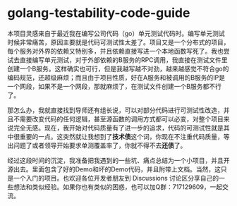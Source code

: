 # golang-testability-code-guide
本项目灵感来自于最近我在编写公司代码（go）单元测试代码时。编写单元测试时候非常痛苦，原因主要就是代码可测试性太差了。项目又是一个分布式的项目，每个服务对外界的依赖又特别多，并且依赖直接写进一个本地函数写死了。我也尝试去直接编写单元测试，对于外部依赖的B服务的RPC调用，我直接在测试文件里创建一个B服务。这样确实也可行，但是我越写越不对劲，越来越感觉不符合go的编码规范，还超级麻烦；而且由于项目性质，好在A服务和被调用的B服务的IP是一个网段，如果不是一个网段，那就麻烦了，在测试文件创建一个B服务都不行了。

那怎么办，我就直接找到导师还有组长说，可以对部分代码进行可测试性改造，并且不需要改变代码的任何逻辑，甚至源函数的调用方式都可以必变，对整个项目来说完全无感。现在，我开始对代码质量有了进一步的追求，代码的可测试性就是其中很重要的一点。这突然就让我想到了**技术债**这个词，你现在不注重代码质量，等出问题了或者领导开始要求单测覆盖率了，你就不得不去**还债**了。

经过这段时间的沉淀，我准备把我遇到的一些坑、痛点总结为一个小项目，并且开源出去。里面包含了好的Demo和坏的Demo代码，并且附带上文档。当然，这只是一个入门的项目。也欢迎各位开发者朋友到 Discussions 讨论区分享自己的一些想法和类似经验。如果你也有类似的困惑，也可以加Q群：717129609，一起交流。
